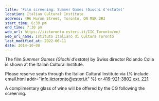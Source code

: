 ```yaml
---
title: 'Film screening: Summer Games (Giochi d’estate)'
location: Italian Cultural Institute
address: 496 Huron Street, Toronto, ON M5R 2R3
start_time: 6:30 pm
end_time: 7:30 pm
web_url: https://iictoronto.esteri.it/IIC_Toronto/en/
web_url_name: Istituto Italiano di Cultura Toronto
last_modified_at: 2022-06-11
date: 2014-10-08
---
```


The film *Summer Games (Giochi d'estate)* by Swiss director Rolando Colla is
shown at the Italian Cultural Institute.

Please reserve seats through the Italian Cultural Institute via {% include
email.html addr="info.iictoronto@esteri.it" %} or [416-921-3802 ext.
221][phone].

A complimentary glass of wine will be offered by the CG following the
screening.

[phone]: <tel:416-921-3802;ext=221>
